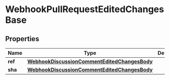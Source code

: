 

# WebhookPullRequestEditedChangesBase


## Properties

| Name | Type | Description | Notes |
|------------ | ------------- | ------------- | -------------|
|**ref** | [**WebhookDiscussionCommentEditedChangesBody**](WebhookDiscussionCommentEditedChangesBody.md) |  |  |
|**sha** | [**WebhookDiscussionCommentEditedChangesBody**](WebhookDiscussionCommentEditedChangesBody.md) |  |  |



